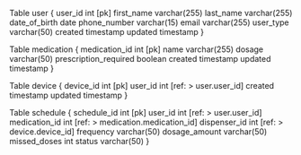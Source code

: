Table user {
  user_id int [pk]
  first_name varchar(255)
  last_name varchar(255)
  date_of_birth date
  phone_number varchar(15)
  email varchar(255)
  user_type varchar(50)
  created timestamp
  updated timestamp
}

Table medication {
  medication_id int [pk]
  name varchar(255)
  dosage varchar(50)
  prescription_required boolean
  created timestamp
  updated timestamp
}

Table device {
  device_id int [pk]
  user_id int [ref: > user.user_id]
  created timestamp
  updated timestamp
}

Table schedule {
  schedule_id int [pk]
  user_id int [ref: > user.user_id]
  medication_id int [ref: > medication.medication_id]
  dispenser_id int [ref: > device.device_id]
  frequency varchar(50)
  dosage_amount varchar(50)
  missed_doses int
  status varchar(50)
}